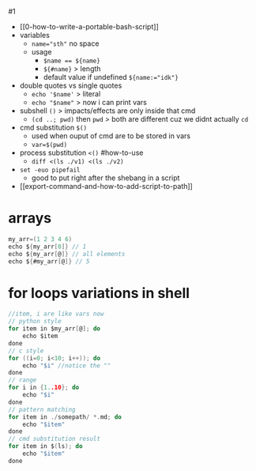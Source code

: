 #1 
- [[0-how-to-write-a-portable-bash-script]]
- variables
	- `name="sth"` no space
	- usage
		- `$name == ${name}`
		- `${#name}` > length
		- default value if undefined `${name:="idk"}`
- double quotes vs single quotes
	- `echo '$name'` > literal
	- `echo "$name"` > now i can print vars
- subshell `()` > impacts/effects are only inside that cmd
	- `(cd ..; pwd)` then `pwd` > both are different cuz we didnt actually `cd`
- cmd substitution `$()`
	- used when ouput of cmd are to be stored in vars
	- `var=$(pwd)`
- process substitution `<()` #how-to-use
	- `diff <(ls ./v1) <(ls ./v2)`
- `set -euo pipefail`
	- good to put right after the shebang in a script
- [[export-command-and-how-to-add-script-to-path]]
# arrays
```c
my_arr=(1 2 3 4 6)
echo ${my_arr[0]} // 1
echo ${my_arr[@]} // all elements
echo ${#my_arr[@]} // 5
```
# for loops variations in shell
```c
//item, i are like vars now
// python style
for item in $my_arr[@]; do
	echo $item
done
// c style
for ((i=0; i<10; i++)); do
	echo "$i" //notice the ""
done
// range
for i in {1..10}; do
	echo "$i"
done
// pattern matching
for item in ./somepath/ *.md; do
	echo "$item"
done
// cmd substitution result
for item in $(ls); do
	echo "$item"
done
```